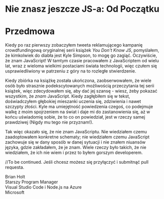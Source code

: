 # Nie znasz jeszcze JS-a: Od Początku

# Przedmowa

Kiedy po raz pierwszy zobaczyłem tweeta reklamującego kampanię crowdfundingową oryginalnej serii książek *You Don't Know JS*, pomyślałem, że kimkolwiek do diabła jest Kyle Simpson, to mogę go zagiąć. Oczywiście, że znam JavaScript! W tamtym czasie pracowałem z JavaScriptem od wielu lat, wraz z wieloma wielkimi postaciami świata technologii, więc czułem się usprawiedliwiony w patrzeniu z góry na to rozległe stwierdzenie.

Kiedy zbiórka na książkę została ukończona, zaobserwowałem, że wiele osób było strasznie podekscytowanych możliwością przeczytania tej serii książek, więc zdecydowałem się, aby dać jej szansę - wiesz, żeby pokazać wszystkim, że *znam* JavaScript. Kiedy zagłębiłem się w tekst, doświadczyłem głębokiej mieszanki uczenia się, zdziwienia i nawet szczypty złości. Kyle ma umiejętność powiedzenia czegoś, co podejmuje walkę z moim spojrzeniem na świat i daje mi do zastanowienia się, aż w końcu uświadomię sobie, że to co on powiedział, jest w rzeczy samej prawdziwej (Nigdy mu tego nie przyznam!).

Tak więc okazało się, że nie znam JavaScriptu. Nie wiedziałem czemu zaadoptowałem konkretne schematy; nie wiedziałem czemu JavaScript zachowuje się w dany sposób w danej sytuacji i nie znałem niuansów języka, gdzie zakładałem, że je znam. Wiele rzeczy było takich, że nie wiedziałem, że ich nie wiem i przez to byłem gorszym developerem.

//To be continued. Jeśli chcesz możesz się przyłączyć i submitnąć pull requesta.

Brian Holt<br>
Starszy Program Manager<br>
Visual Studio Code i Node.js na Azure<br>
Microsoft
